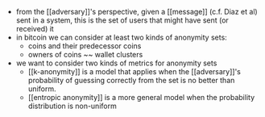 - from the [[adversary]]'s perspective, given a [[message]] (c.f. Diaz et al) sent in a system, this is the set of users that might have sent (or received) it
- in bitcoin we can consider at least two kinds of anonymity sets:
	- coins and their predecessor coins
	- owners of coins ~~ wallet clusters
- we want to consider two kinds of metrics for anonymity sets
	- [[k-anonymity]] is a model that applies when the [[adversary]]'s probability of guessing correctly from the set is no better than uniform.
	- [[entropic anonymity]] is a more general model when the probability distribution is non-uniform